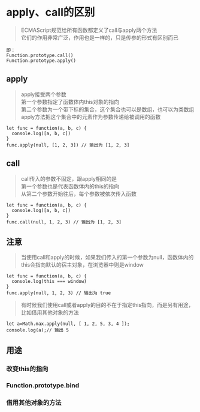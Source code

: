 # apply、call的区别
>ECMAScript规范给所有函数都定义了call与apply两个方法<br>
它们的作用非常广泛，作用也是一样的，只是传参的形式有区别而已
```$xslt
即：
Function.prototype.call()
Function.prototype.apply()
```
## apply
>apply接受两个参数<br>
第一个参数指定了函数体内this对象的指向<br>
第二个参数为一个带下标的集合，这个集合也可以是数组，也可以为类数组<br>
apply方法把这个集合中的元素作为参数传递给被调用的函数
```$xslt
let func = function(a, b, c) {
  console.log([a, b, c])
}
func.apply(null, [1, 2, 3]) // 输出为 [1, 2, 3]
```
## call
>call传入的参数不固定，跟apply相同的是<br>
第一个参数也是代表函数体内的this的指向<br>
从第二个参数开始往后，每个参数被依次传入函数
```$xslt
let func = function(a, b, c) {
  console.log([a, b, c])
}
func.call(null, 1, 2, 3) // 输出为 [1, 2, 3]
```
## 注意
>当使用call和apply的时候，如果我们传入的第一个参数为null，函数体内的this会指向默认的宿主对象，在浏览器中则是window
```$xslt
let func = function(a, b, c) {
  console.log(this === window)
}
func.apply(null, 1, 2, 3) // 输出为 true
```

>有时候我们使用call或者apply的目的不在于指定this指向，而是另有用途，比如借用其他对象的方法
```$xslt
let a=Math.max.apply(null, [ 1, 2, 5, 3, 4 ]);
console.log(a);// 输出 5
```
## 用途
### 改变this的指向
### Function.prototype.bind
### 借用其他对象的方法
